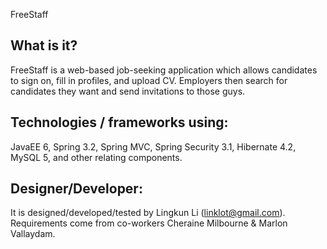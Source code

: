 FreeStaff

What is it?
-----------------

FreeStaff is a web-based job-seeking application which allows candidates to sign on, fill in profiles, and upload CV. Employers then search for candidates they want and send invitations to those guys.

Technologies / frameworks using:
-------------------------------------

JavaEE 6, Spring 3.2, Spring MVC, Spring Security 3.1, Hibernate 4.2, MySQL 5, and other relating components.

Designer/Developer:
----------------------

It is designed/developed/tested by Lingkun Li (linklot@gmail.com). Requirements come from co-workers Cheraine Milbourne & Marlon Vallaydam.